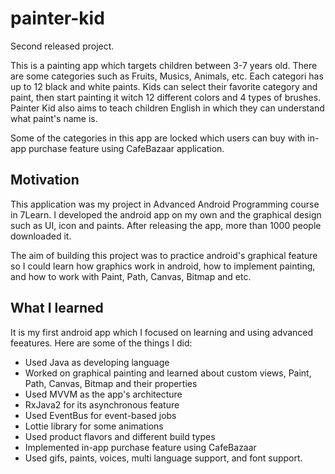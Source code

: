 # painter-kid
Second released project.

This is a painting app which targets children between 3-7 years old. There are some categories such as Fruits, Musics, Animals, etc. Each categori has up to 12 black and white paints. Kids can select their favorite category and paint, then start painting it witch 12 different colors and 4 types of brushes. Painter Kid also aims to teach children English in which they can understand what paint's name is.

Some of the categories in this app are locked which users can buy with in-app purchase feature using CafeBazaar application.
## Motivation
This application was my project in Advanced Android Programming course in 7Learn. I developed the android app on my own and the graphical design such as UI, icon and paints. After releasing the app, more than 1000 people downloaded it.

The aim of building this project was to practice android's graphical feature so I could learn how graphics work in android, how to implement painting, and how to work with Paint, Path, Canvas, Bitmap and etc.

## What I learned
It is my first android app which I focused on learning and using advanced feeatures. Here are some of the things I did:
- Used Java as developing language
- Worked on graphical painting and learned about custom views, Paint, Path, Canvas, Bitmap and their properties
- Used MVVM as the app's architecture
- RxJava2 for its asynchronous feature
- Used EventBus for event-based jobs
- Lottie library for some animations
- Used product flavors and different build types
- Implemented in-app purchase feature using CafeBazaar
- Used gifs, paints, voices, multi language support, and font support.
